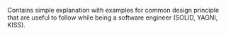 Contains simple explanation with examples for common design principle that are useful to follow while being a software engineer (SOLID, YAGNI, KISS). 
